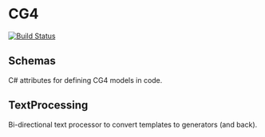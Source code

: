 # CG4
[![Build Status](https://dev.azure.com/MetaFac/OSR/_apis/build/status%2FCG4?branchName=main)](https://dev.azure.com/MetaFac/OSR/_build/latest?definitionId=14&branchName=main)

## Schemas
C# attributes for defining CG4 models in code.

## TextProcessing
Bi-directional text processor to convert templates to generators (and back).
